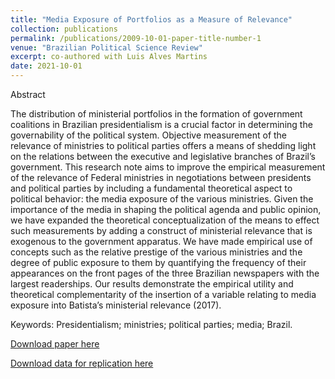 ```yaml
---
title: "Media Exposure of Portfolios as a Measure of Relevance"
collection: publications
permalink: /publications/2009-10-01-paper-title-number-1
venue: "Brazilian Political Science Review"
excerpt: co-authored with Luis Alves Martins
date: 2021-10-01
---
```


Abstract

The distribution of ministerial portfolios in the formation of government coalitions in Brazilian presidentialism is a crucial factor in determining the governability of the political system. Objective measurement of the relevance of ministries to political parties offers a means of shedding light on the relations between the executive and legislative branches of Brazil’s government. This research note aims to improve the empirical measurement of the relevance of Federal ministries in negotiations between presidents and political parties by including a fundamental theoretical aspect to political behavior: the media exposure of the various ministries. Given the importance of the media in shaping the political agenda and public opinion, we have expanded the theoretical conceptualization of the means to effect such measurements by adding a construct of ministerial relevance that is exogenous to the government apparatus. We have made empirical use of concepts such as the relative prestige of the various ministries and the degree of public exposure to them by quantifying the frequency of their appearances on the front pages of the three Brazilian newspapers with the largest readerships. Our results demonstrate the
empirical utility and theoretical complementarity of the insertion of a variable relating to media exposure into Batista’s ministerial relevance (2017).

Keywords: Presidentialism; ministries; political parties; media; Brazil.

[Download paper here](https://brazilianpoliticalsciencereview.org/wp-content/uploads/articles_xml/1981-3821-bpsr-15-1-e0001/1981-3821-bpsr-15-1-e0001.x89995.pdf)

[Download data for replication here](https://dataverse.harvard.edu/dataset.xhtml?persistentId=doi:10.7910/DVN/NCPXYV)
